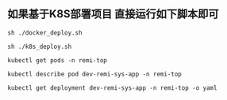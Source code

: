
## 如果基于K8S部署项目 直接运行如下脚本即可
```shell
sh ./docker_deploy.sh

sh ./k8s_deploy.sh

kubectl get pods -n remi-top

kubectl describe pod dev-remi-sys-app -n remi-top

kubectl get deployment dev-remi-sys-app -n remi-top -o yaml
```
